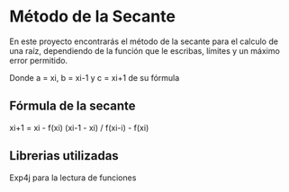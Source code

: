 Método de la Secante
=================
En este proyecto encontrarás el método de la secante para el calculo de una raíz, dependiendo de la función que le escribas, límites y un máximo error permitido.

Donde a = xi, b = xi-1 y c = xi+1 de su fórmula

Fórmula de la secante
-----------------
xi+1 = xi - f(xi) (xi-1 - xi) / f(xi-i) - f(xi)

Librerias utilizadas
-----------------
Exp4j para la lectura de funciones